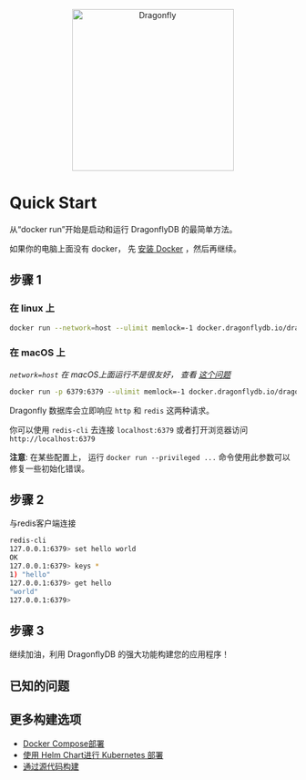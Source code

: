 <p align="center">
  <a href="https://dragonflydb.io">
    <img src="https://raw.githubusercontent.com/dragonflydb/dragonfly/main/.github/images/logo-full.svg"
      width="284" border="0" alt="Dragonfly">
  </a>
</p>


# Quick Start

从“docker run”开始是启动和运行 DragonflyDB 的最简单方法。

如果你的电脑上面没有 docker， 先 [安装 Docker](https://docs.docker.com/get-docker/) ，然后再继续。

## 步骤 1

### 在 linux 上

```bash
docker run --network=host --ulimit memlock=-1 docker.dragonflydb.io/dragonflydb/dragonfly
```

### 在 macOS 上

_`network=host` 在 macOS上面运行不是很友好， 查看 [这个问题](https://github.com/docker/for-mac/issues/1031)_

```bash
docker run -p 6379:6379 --ulimit memlock=-1 docker.dragonflydb.io/dragonflydb/dragonfly
```

Dragonfly 数据库会立即响应 `http` 和 `redis` 这两种请求。

你可以使用 `redis-cli` 去连接 `localhost:6379` 或者打开浏览器访问 `http://localhost:6379`

**注意**: 在某些配置上， 运行 `docker run --privileged ...` 命令使用此参数可以修复一些初始化错误。

## 步骤 2

与redis客户端连接

```bash
redis-cli
127.0.0.1:6379> set hello world
OK
127.0.0.1:6379> keys *
1) "hello"
127.0.0.1:6379> get hello
"world"
127.0.0.1:6379>
```

## 步骤 3

继续加油，利用 DragonflyDB 的强大功能构建您的应用程序！

## 已知的问题

## 更多构建选项
- [Docker Compose部署](/contrib/docker/)
- [使用 Helm Chart进行 Kubernetes 部署](/contrib/charts/dragonfly/)
- [通过源代码构建](/docs/build-from-source.md)
